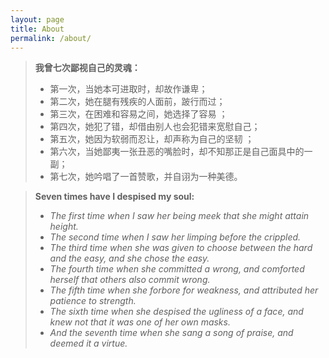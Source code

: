 ```yaml
---
layout: page
title: About
permalink: /about/
---
```


>**我曾七次鄙视自己的灵魂：**  
>
> - 第一次，当她本可进取时，却故作谦卑； 
> - 第二次，她在腿有残疾的人面前，跛行而过；
> - 第三次，在困难和容易之间，她选择了容易 ；
> - 第四次，她犯了错，却借由别人也会犯错来宽慰自己；
> - 第五次，她因为软弱而忍让，却声称为自己的坚韧 ；
> - 第六次，当她鄙夷一张丑恶的嘴脸时，却不知那正是自己面具中的一副； 
> - 第七次，她吟唱了一首赞歌，并自诩为一种美德。

> **Seven times have I despised my soul:**  
>
> - *The first time when I saw her being meek that she might attain height.*
> - *The second time when I saw her limping before the crippled.*
> - *The third time when she was given to choose between the hard and the easy, and she chose the easy.*
> - *The fourth time when she committed a wrong, and comforted herself that others also commit wrong.*
> - *The fifth time when she forbore for weakness, and attributed her patience to strength.*
> - *The sixth time when she despised the ugliness of a face, and knew not that it was one of her own masks.*
> - *And the seventh time when she sang a song of praise, and deemed it a virtue.*



